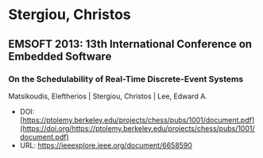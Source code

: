 # Stergiou, Christos

## EMSOFT 2013: 13th International Conference on Embedded Software

### On the Schedulability of Real-Time Discrete-Event Systems
Matsikoudis, Eleftherios | Stergiou, Christos | Lee, Edward A.
* DOI: [https://ptolemy.berkeley.edu/projects/chess/pubs/1001/document.pdf](https://doi.org/https://ptolemy.berkeley.edu/projects/chess/pubs/1001/document.pdf)
* URL: <https://ieeexplore.ieee.org/document/6658590>

